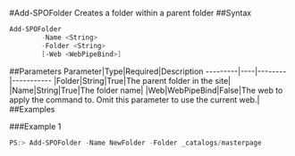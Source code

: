#Add-SPOFolder
Creates a folder within a parent folder
##Syntax
```powershell
Add-SPOFolder
        -Name <String>
        -Folder <String>
        [-Web <WebPipeBind>]
```


##Parameters
Parameter|Type|Required|Description
---------|----|--------|-----------
|Folder|String|True|The parent folder in the site|
|Name|String|True|The folder name|
|Web|WebPipeBind|False|The web to apply the command to. Omit this parameter to use the current web.|
##Examples

###Example 1
```powershell
PS:> Add-SPOFolder -Name NewFolder -Folder _catalogs/masterpage
```

